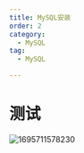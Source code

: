 ```yaml
---
title: MySQL安装
order: 2
category:
  - MySQL
tag:
  - MySQL

---
```


# 测试

![1695711578230](assets/1695711578230.png)
